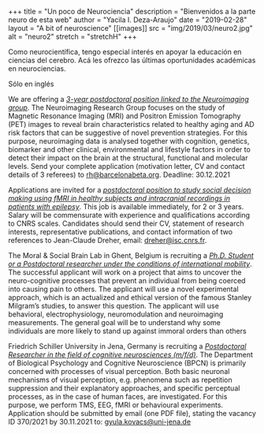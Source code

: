 +++
title = "Un poco de Neurociencia"
description = "Bienvenidos a la parte neuro de esta web"
author = "Yacila I. Deza-Araujo"
date = "2019-02-28"
layout = "A bit of neuroscience"
[[images]]
  src = "img/2019/03/neuro2.jpg"
  alt = "neuro2"
  stretch = "stretchH"
+++


Como neurocient&iacute;fica, tengo especial inter&eacute;s en apoyar la educaci&oacute;n en ciencias del cerebro. 
Ac&aacute; les ofrezco las &uacute;ltimas oportunidades acad&eacute;micas en neurociencias.

S&oacute;lo en ingl&eacute;s

We are offering a [*3-year postdoctoral position linked to the Neuroimaging group*](https://www.barcelonabeta.org/en/bbrc-research-center/job-offers/post-doctoral-position-neuroimaging-research-group). The Neuroimaging Research Group focuses on the study of Magnetic Resonance Imaging (MRI) and Positron Emission Tomography (PET) images to reveal brain characteristics related to healthy aging and AD risk factors that can be suggestive of novel prevention strategies. For this purpose, neuroimaging data is analysed together with cognition, genetics, biomarker and other clinical, environmental and lifestyle factors in order to detect their impact on the brain at the structural, functional and molecular levels. Send your complete application (motivation letter, CV and contact details of 3 referees) to rh@barcelonabeta.org. Deadline: 30.12.2021

Applications are invited for a [*postdoctoral position to study social decision making using fMRI in healthy subjects and intracranial recordings in patients with epilepsy*](https://dreherteam.wixsite.com/neuroeconomics/job). This job is available immediately, for 2 or 3 years. Salary will be commensurate with experience and qualifications according to CNRS scales. Candidates should send their CV, statement of research interests, representative publications, and contact information of two references to Jean-Claude Dreher, email: dreher@isc.cnrs.fr. 

The Moral & Social Brain Lab in Ghent, Belgium is recruiting a [*Ph.D. Student or a Postdoctoral researcher under the conditions of international mobility*](https://moralsocialbrain.com/current-vacancies/). The successful applicant will work on a project that aims to uncover the neuro-cognitive processes that prevent an individual from being coerced into causing pain to others. The applicant will use a novel experimental approach, which is an actualized and ethical version of the famous Stanley Milgram’s studies, to answer this question. The applicant will use behavioral, electrophysiology, neuromodulation and neuroimaging measurements. The general goal will be to understand why some individuals are more likely to stand up against immoral orders than others

Friedrich Schiller University in Jena, Germany is recruiting a [*Postdoctoral Researcher
in the field of cognitive neurosciences (m/f/d)*](https://www4.uni-jena.de/Universität/Stellenmarkt/Wissenschaftliche+Beschäftigte/Wissenschaftliche_r+Mitarbeiter_in+%28PostDoc%29+im+Bereich+der+neurokognitiven+Wissenschaft+%28m_w_d%29.html). The Department of Biological Psychology and Cognitive Neuroscience (BPCN) is primarily concerned with processes of visual perception. Both basic neuronal mechanisms of visual perception, e.g. phenomena such as repetition suppression and their explanatory approaches, and specific perceptual processes, as in the case of human faces, are investigated. For this purpose, we perform TMS, EEG, fMRI or behavioural experiments. Application should be submitted by email (one PDF file), stating the vacancy ID 370/2021 by 30.11.2021 to: gyula.kovacs@uni-jena.de










